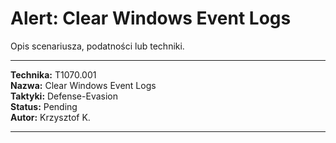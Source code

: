 # Alert: Clear Windows Event Logs

Opis scenariusza, podatności lub techniki.

---

**Technika:** T1070.001  
**Nazwa:** Clear Windows Event Logs  
**Taktyki:** Defense-Evasion  
**Status:** Pending  
**Autor:** Krzysztof K.  

---

<!--
Tactics: Defense-Evasion
Technique ID: T1070.001
Technique Name: Clear Windows Event Logs
Status: Pending
--> 
